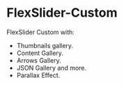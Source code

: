 # FlexSlider-Custom
FlexSlider Custom with:

+ Thumbnails gallery.
+ Content Gallery.
+ Arrows Gallery.
+ JSON Gallery and more.
+ Parallax Effect.

